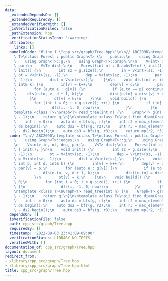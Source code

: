 ```yaml
---
data:
  _extendedDependsOn: []
  _extendedRequiredBy: []
  _extendedVerifiedWith: []
  _isVerificationFailed: false
  _pathExtension: hpp
  _verificationStatusIcon: ':warning:'
  attributes:
    links: []
  bundledCode: "#line 1 \"cpp_src/graph/Tree.hpp\"\n\n// ABC209D\ntemplate <class\
    \ T>\nclass Forest : public Graph<T> {\n   public:\n    using Graph<T>::edges;\n\
    \    using Graph<T>::g;\n    using Graph<T>::Graph;\n\n    V<int> in, ot, dep,\
    \ par;\n    V<T> dist;\n\n    Forest(int n) : Graph<T>(n) { init(); }\n\n    void\
    \ init() {\n        int sz = g.size();\n        in = V<int>(sz, -1);\n       \
    \ ot = V<int>(sz, -1);\n        dep = V<int>(sz, -1);\n        par = V<int>(sz,\
    \ -1);\n        dist = V<int>(sz);\n    }\n\n    void dfs(int v, int p, int d,\
    \ int& k) {\n        in[v] = k++;\n        dep[v] = d;\n        par[v] = p;\n\
    \        for (auto e : g[v]) {\n            if (e.to == p) continue;\n       \
    \     dfs(e.to, v, d + 1, k);\n            dist[e.to] = dist[v] + e.cost;\n  \
    \      }\n        ot[v] = k;\n    }\n\n    void build() {\n        int now = 0;\n\
    \        for (int i = 0; i < g.size(); ++i) {\n            if (in[i] == -1) {\n\
    \                dfs(i, -1, 0, now);\n            }\n        }\n    }\n};\n\n\
    template <class T>\nGraph<T> read_tree(int n) {\n    Graph<T> g(n);\n    g.read(n\
    \ - 1);\n    return g;\n}\n\ntemplate <class T>\npii find_diam(Graph<T>& g) {\n\
    \    int r = 0;\n    auto ds = bfs(g, r);\n    int r2 = max_element(ALL(ds)) -\
    \ ds.begin();\n    auto ds2 = bfs(g, r2);\n    int r3 = max_element(ALL(ds2))\
    \ - ds2.begin();\n    auto ds3 = bfs(g, r3);\n    return mp(r2, r3);\n}\n"
  code: "\n// ABC209D\ntemplate <class T>\nclass Forest : public Graph<T> {\n   public:\n\
    \    using Graph<T>::edges;\n    using Graph<T>::g;\n    using Graph<T>::Graph;\n\
    \n    V<int> in, ot, dep, par;\n    V<T> dist;\n\n    Forest(int n) : Graph<T>(n)\
    \ { init(); }\n\n    void init() {\n        int sz = g.size();\n        in = V<int>(sz,\
    \ -1);\n        ot = V<int>(sz, -1);\n        dep = V<int>(sz, -1);\n        par\
    \ = V<int>(sz, -1);\n        dist = V<int>(sz);\n    }\n\n    void dfs(int v,\
    \ int p, int d, int& k) {\n        in[v] = k++;\n        dep[v] = d;\n       \
    \ par[v] = p;\n        for (auto e : g[v]) {\n            if (e.to == p) continue;\n\
    \            dfs(e.to, v, d + 1, k);\n            dist[e.to] = dist[v] + e.cost;\n\
    \        }\n        ot[v] = k;\n    }\n\n    void build() {\n        int now =\
    \ 0;\n        for (int i = 0; i < g.size(); ++i) {\n            if (in[i] == -1)\
    \ {\n                dfs(i, -1, 0, now);\n            }\n        }\n    }\n};\n\
    \ntemplate <class T>\nGraph<T> read_tree(int n) {\n    Graph<T> g(n);\n    g.read(n\
    \ - 1);\n    return g;\n}\n\ntemplate <class T>\npii find_diam(Graph<T>& g) {\n\
    \    int r = 0;\n    auto ds = bfs(g, r);\n    int r2 = max_element(ALL(ds)) -\
    \ ds.begin();\n    auto ds2 = bfs(g, r2);\n    int r3 = max_element(ALL(ds2))\
    \ - ds2.begin();\n    auto ds3 = bfs(g, r3);\n    return mp(r2, r3);\n}"
  dependsOn: []
  isVerificationFile: false
  path: cpp_src/graph/Tree.hpp
  requiredBy: []
  timestamp: '2022-09-03 23:41:09+09:00'
  verificationStatus: LIBRARY_NO_TESTS
  verifiedWith: []
documentation_of: cpp_src/graph/Tree.hpp
layout: document
redirect_from:
- /library/cpp_src/graph/Tree.hpp
- /library/cpp_src/graph/Tree.hpp.html
title: cpp_src/graph/Tree.hpp
---
```

